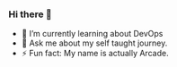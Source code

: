 ### Hi there 👋

<!--
**arcadecoder/arcadecoder** is a ✨ _special_ ✨ repository because its `README.md` (this file) appears on your GitHub profile.
- 👯 I’m looking to collaborate on ...
-->

- 🌱 I’m currently learning about DevOps
- 💬 Ask me about my self taught journey.
- ⚡ Fun fact: My name is actually Arcade.

